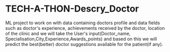 # TECH-A-THON-Descry_Doctor
ML  project to work on with data containing doctors profile and data fields such as doctor's experience, achievements received by the doctor, location of the clinic and we will take the User's input(Doctor_name, Specialisation,City,Experience,Awards_points)  and based on this we will predict the best(better) doctor suggestions available for the patient(if any).
